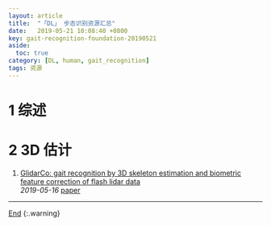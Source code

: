 ```yaml
---
layout: article
title:  "「DL」 步态识别资源汇总"
date:   2019-05-21 10:08:40 +0800
key: gait-recognition-foundation-20190521
aside:
  toc: true
category: [DL, human, gait_recognition]
tags: 资源
---
```



<!--more-->


# 1 综述

# 2 3D 估计
1. [GlidarCo: gait recognition by 3D skeleton estimation and biometric feature correction of flash lidar data](http://cn.arxiv.org/abs/1905.07058)   
*2019-05-16* [paper](https://arxiv.org/abs/1905.07058)   


-------------------  
[End](#1-综述)
{:.warning}  
